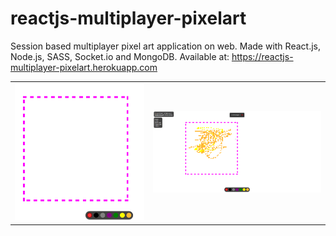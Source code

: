 # reactjs-multiplayer-pixelart

<p>Session based multiplayer pixel art application on web. Made with React.js, Node.js, SASS, Socket.io and MongoDB. Available at: <a href="https://reactjs-multiplayer-pixelart.herokuapp.com/">https://reactjs-multiplayer-pixelart.herokuapp.com</a></p>

<table>
<tr>
    <td><img src="https://github.com/Muharrem-Yildirim/reactjs-multiplayer-pixelart/blob/main/screenshots/screenshot_2.gif?raw=true"  width = "100%"></td>
    <td><img src="https://github.com/Muharrem-Yildirim/reactjs-multiplayer-pixelart/blob/main/screenshots/screenshot_1.png?raw=true"  width = "100%"></td>
   </tr> 
</table>
